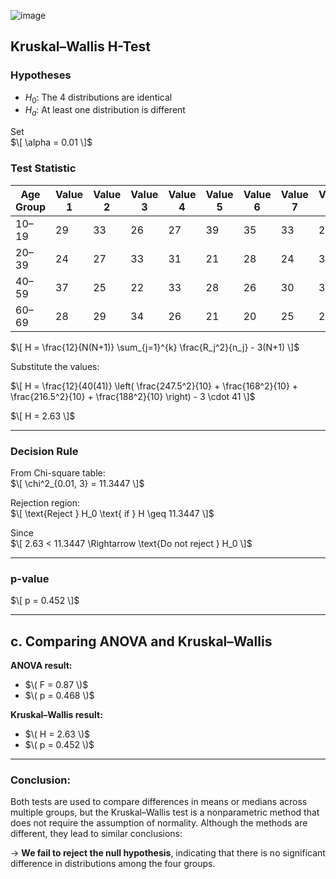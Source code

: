 ![image](https://github.com/user-attachments/assets/a6d3f94d-0c04-4e49-bcae-80473993d702)

## Kruskal–Wallis H-Test

### Hypotheses

- $H_0$: The 4 distributions are identical  
- $H_a$: At least one distribution is different

Set  
$\[
\alpha = 0.01
\]$

### Test Statistic
| Age Group | Value 1 | Value 2 | Value 3 | Value 4 | Value 5 | Value 6 | Value 7 | Value 8 | Value 9 | Value 10 | Rank 1 | Rank 2 | Rank 3 | Rank 4 | Rank 5 | Rank 6 | Rank 7 | Rank 8 | Rank 9 | Rank 10 | Rank Sum |
|-----------|---------|---------|---------|---------|---------|---------|---------|---------|---------|----------|--------|--------|--------|--------|--------|--------|--------|--------|--------|----------|-----------|
| 10–19     |   29    |   33    |   26    |   27    |   39    |   35    |   33    |   29    |   36    |   22     |   21   |  29.5  | 12.5   |  15    |  40    |  36    | 29.5   |  21    | 37.5   |  8.5     | 247.5     |
| 20–39     |   24    |   27    |   33    |   31    |   21    |   28    |   24    |   34    |   21    |   32     |   8    |  15    | 29.5   |  24    |   3    |  18    |   8    |  34    |   3    | 25.5     | 168       |
| 40–59     |   37    |   25    |   22    |   33    |   28    |   26    |   30    |   34    |   27    |   33     |  39    | 10.5   |  9.5   | 29.5   |  18    | 12.5   |  23    |  34    |  15    | 29.5     | 216.5     |
| 60–69     |   28    |   29    |   34    |   26    |   21    |   20    |   25    |   24    |   33    |   32     |  18    |  21    |  34    | 37.5   |   3    |   1    | 10.5   |   8    | 29.5   | 26.5     | 188       |

$\[
H = \frac{12}{N(N+1)} \sum_{j=1}^{k} \frac{R_j^2}{n_j} - 3(N+1)
\]$

Substitute the values:

$\[
H = \frac{12}{40(41)} \left( \frac{247.5^2}{10} + \frac{168^2}{10} + \frac{216.5^2}{10} + \frac{188^2}{10} \right) - 3 \cdot 41
\]$

$\[
H = 2.63
\]$

---

### Decision Rule

From Chi-square table:  
$\[
\chi^2_{0.01, 3} = 11.3447
\]$

Rejection region:  
$\[
\text{Reject } H_0 \text{ if } H \geq 11.3447
\]$

Since  
$\[
2.63 < 11.3447
\Rightarrow \text{Do not reject } H_0
\]$

---

### p-value

$\[
p = 0.452
\]$

---

## c. Comparing ANOVA and Kruskal–Wallis

**ANOVA result:**
- $\( F = 0.87 \)$
- $\( p = 0.468 \)$

**Kruskal–Wallis result:**
- $\( H = 2.63 \)$
- $\( p = 0.452 \)$

---

### Conclusion:

Both tests are used to compare differences in means or medians across multiple groups, but the Kruskal–Wallis test is a nonparametric method that does not require the assumption of normality. Although the methods are different, they lead to similar conclusions:

→ **We fail to reject the null hypothesis**, indicating that there is no significant difference in distributions among the four groups.
